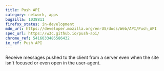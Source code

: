 ```yaml
---
title: Push API
category: network, apps
bugzilla: 1038811
firefox_status: in-development
mdn_url: https://developer.mozilla.org/en-US/docs/Web/API/Push_API
spec_url: https://w3c.github.io/push-api/
chrome_ref: 5416033485586432
ie_ref: Push API
---
```


Receive messages pushed to the client from a server even when the site isn't focused or even open in the user-agent.
